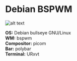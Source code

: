 # Debian BSPWM

![alt text](https://github.com/dispelundead/dotfiles/blob/main/img/preview.png?raw=true)

<p>
<b>OS:</b>		Debian bullseye GNU/Linux<br>
<b>WM:</b>		bspwm<br>
<b>Compositor:</b>	picom<br>
<b>Bar:</b>		polybar<br>
<b>Terminal:</b>	URxvt<br>
</p>
